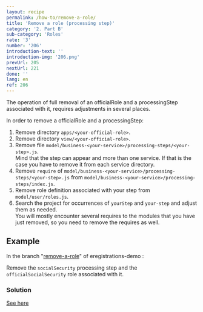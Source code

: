 ```yaml
---
layout: recipe
permalink: /how-to/remove-a-role/
title: 'Remove a role (processing step)'
category: '2. Part B'
sub-category: 'Roles'
rate: '3'
number: '206'
introduction-text: ''
introduction-img: '206.png'
prevUrl: 205
nextUrl: 221
done: ''
lang: en
ref: 206
---
```


The operation of full removal of an officialRole and a processingStep associated with it, requires adjustments in several places.

In order to remove a officialRole and a processingStep:

1. Remove directory `apps/<your-official-role>`.
2. Remove directory `view/<your-official-role>`.
3. Remove file `model/business-<your-service>/processing-steps/<your-step>.js`.
<br>Mind that the step can appear and more than one service. If that is the case you have to remove it from each service directory.
4. Remove `require` of `model/business-<your-service>/processing-steps/<your-step>.js` from `model/business-<your-service>/processing-steps/index.js`.
5. Remove role definition associated with your step from `model/user/roles.js`.
6. Search the project for occurrences of `yourStep` and `your-step` and adjust them as needed.
<br>You will mostly encounter several requires to the modules that you have just removed, so you need to remove the requires as well.


## Example

In the branch "[remove-a-role](https://github.com/egovernment/eregistrations-demo/tree/remove-a-role)" of eregistrations-demo :

Remove the `socialSecurity` processing step and the `officialSocialSecurity` role associated with it. 

### Solution

[See here](https://github.com/egovernment/eregistrations-demo/compare/remove-a-role...remove-a-role-solution#files)
